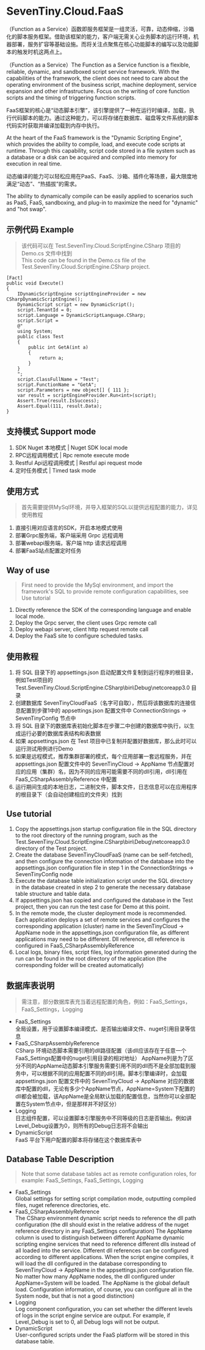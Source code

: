 # SevenTiny.Cloud.FaaS
（Function as a Service）函数即服务框架是一组灵活，可靠，动态伸缩，沙箱化的脚本服务框架。借助该框架的能力，客户端无需关心业务脚本的运行环境，机器部署，服务扩容等基础设施。而将关注点聚焦在核心功能脚本的编写以及功能脚本的触发时机这两点上。

（Function as a Service）The Function as a Service function is a flexible, reliable, dynamic, and sandboxed script service framework. With the capabilities of the framework, the client does not need to care about the operating environment of the business script, machine deployment, service expansion and other infrastructure. Focus on the writing of core function scripts and the timing of triggering function scripts.

FaaS框架的核心是“动态脚本引擎”，该引擎提供了一种在运行时编译，加载，执行代码脚本的能力。通过这种能力，可以将存储在数据库、磁盘等文件系统的脚本代码实时获取并编译加载到内存中执行。

At the heart of the FaaS framework is the "Dynamic Scripting Engine", which provides the ability to compile, load, and execute code scripts at runtime. Through this capability, script code stored in a file system such as a database or a disk can be acquired and compiled into memory for execution in real time.

动态编译的能力可以轻松应用在PaaS、FaaS、沙箱、插件化等场景，最大限度地满足“动态”、“热插拔”的需求。

The ability to dynamically compile can be easily applied to scenarios such as PaaS, FaaS, sandboxing, and plug-in to maximize the need for "dynamic" and "hot swap".

## 示例代码 Example
> 该代码可以在 Test.SevenTiny.Cloud.ScriptEngine.CSharp 项目的 Demo.cs 文件中找到  
> This code can be found in the Demo.cs file of the Test.SevenTiny.Cloud.ScriptEngine.CSharp project.

```CSharp
[Fact]
public void Execute()
{
    IDynamicScriptEngine scriptEngineProvider = new CSharpDynamicScriptEngine();
    DynamicScript script = new DynamicScript();
    script.TenantId = 0;
    script.Language = DynamicScriptLanguage.CSharp;
    script.Script =
    @"
    using System;
    public class Test
    {
        public int GetA(int a)
        {
            return a;
        }
    }
    ";
    script.ClassFullName = "Test";
    script.FunctionName = "GetA";
    script.Parameters = new object[] { 111 };
    var result = scriptEngineProvider.Run<int>(script);
    Assert.True(result.IsSuccess);
    Assert.Equal(111, result.Data);
}
```

## 支持模式 Support mode
1. SDK Nuget 本地模式 | Nuget SDK local mode
2. RPC远程调用模式 | Rpc remote execute mode
3. Restful Api远程调用模式 | Restful api request mode
4. 定时任务模式 | Timed task mode

## 使用方式
> 首先需要提供MySql环境，并导入框架的SQL以提供远程配置的能力，详见使用教程
1. 直接引用对应语言的SDK，开启本地模式使用
2. 部署Grpc服务端，客户端采用 Grpc 远程调用
3. 部署webapi服务端，客户端 http 请求远程调用
4. 部署FaaS站点配置定时任务

## Way of use
> First need to provide the MySql environment, and import the framework's SQL to provide remote configuration capabilities, see Use tutorial
1. Directly reference the SDK of the corresponding language and enable local mode.
2. Deploy the Grpc server, the client uses Grpc remote call
3. Deploy webapi server, client http request remote call
4. Deploy the FaaS site to configure scheduled tasks.

## 使用教程
1. 将 SQL 目录下的 appsettings.json 启动配置文件复制到运行程序的根目录，例如Test项目的 Test.SevenTiny.Cloud.ScriptEngine.CSharp\bin\Debug\netcoreapp3.0 目录
2. 创建数据库 SevenTinyCloudFaaS（名字可自取），然后将该数据库的连接信息配置到步骤1中的 appsettings.json 配置文件中 ConnectionStrings -> SevenTinyConfig 节点中
3. 将 SQL 目录下的数据库表初始化脚本在步骤二中创建的数据库中执行，以生成运行必要的数据库表结构和表数据
4. 如果 appsettings.json 在 Test 项目中已复制并配置好数据库，那么此时可以运行测试用例进行Demo
5. 如果是远程模式，推荐集群部署的模式，每个应用部署一套远程服务，并在 appsettings.json 配置文件中的 SevenTinyCloud -> AppName 节点配置对应的应用（集群）名，因为不同的应用可能需要不同的dll引用，dll引用在 FaaS_CSharpAssemblyReference 中配置
6. 运行期间生成的本地日志，二进制文件，脚本文件，日志信息可以在应用程序的根目录下（会自动创建相应的文件夹）找到

## Use tutorial
1. Copy the appsettings.json startup configuration file in the SQL directory to the root directory of the running program, such as the Test.SevenTiny.Cloud.ScriptEngine.CSharp\bin\Debug\netcoreapp3.0 directory of the Test project.
2. Create the database SevenTinyCloudFaaS (name can be self-fetched), and then configure the connection information of the database into the appsettings.json configuration file in step 1 in the ConnectionStrings -> SevenTinyConfig node
3. Execute the database table initialization script under the SQL directory in the database created in step 2 to generate the necessary database table structure and table data.
4. If appsettings.json has copied and configured the database in the Test project, then you can run the test case for Demo at this point.
5. In the remote mode, the cluster deployment mode is recommended. Each application deploys a set of remote services and configures the corresponding application (cluster) name in the SevenTinyCloud -> AppName node in the appsettings.json configuration file, as different applications may need to be different. Dll reference, dll reference is configured in FaaS_CSharpAssemblyReference
6. Local logs, binary files, script files, log information generated during the run can be found in the root directory of the application (the corresponding folder will be created automatically)

## 数据库表说明
> 需注意，部分数据库表充当着远程配置的角色，例如：FaaS_Settings，FaaS_Settings，Logging
- FaaS_Settings  
全局设置，用于设置脚本编译模式、是否输出编译文件、nuget引用目录等信息
- FaaS_CSharpAssemblyReference  
CSharp 环境动态脚本需要引用的dll路径配置（该dll应该存在于任意一个FaaS_Settings配置中的nuget引用目录的相对地址）
AppName列是为了区分不同的AppName动态脚本引擎服务需要引用不同的dll而不是全部加载到服务中，可以根据不同的应用配置不同的dll引用。脚本引擎编译时，会加载appsettings.json 配置文件中的 SevenTinyCloud -> AppName 对应的数据库中配置的dll，无论有多少个AppName节点，AppName=System下配置的dll都会被加载，该AppName是全局默认加载的配置信息，当然你可以全部配置在System节点中，但是那样并不好区分）
- Logging  
日志组件配置，可以设置脚本引擎服务中不同等级的日志是否输出。例如讲Level_Debug设置为0，则所有的Debug日志将不会输出
- DynamicScript  
FaaS 平台下用户配置的脚本将存储在这个数据库表中

## Database Table Description
> Note that some database tables act as remote configuration roles, for example: FaaS_Settings, FaaS_Settings, Logging
- FaaS_Settings  
Global settings for setting script compilation mode, outputting compiled files, nuget reference directories, etc.
- FaaS_CSharpAssemblyReference  
The CSharp environment dynamic script needs to reference the dll path configuration (the dll should exist in the relative address of the nuget reference directory in any FaaS_Settings configuration)
The AppName column is used to distinguish between different AppName dynamic scripting engine services that need to reference different dlls instead of all loaded into the service. Different dll references can be configured according to different applications. When the script engine compiles, it will load the dll configured in the database corresponding to SevenTinyCloud -> AppName in the appsettings.json configuration file. No matter how many AppName nodes, the dll configured under AppName=System will be loaded. The AppName is the global default load. Configuration information, of course, you can configure all in the System node, but that is not a good distinction)
- Logging  
Log component configuration, you can set whether the different levels of logs in the script engine service are output. For example, if Level_Debug is set to 0, all Debug logs will not be output.
- DynamicScript  
User-configured scripts under the FaaS platform will be stored in this database table.
